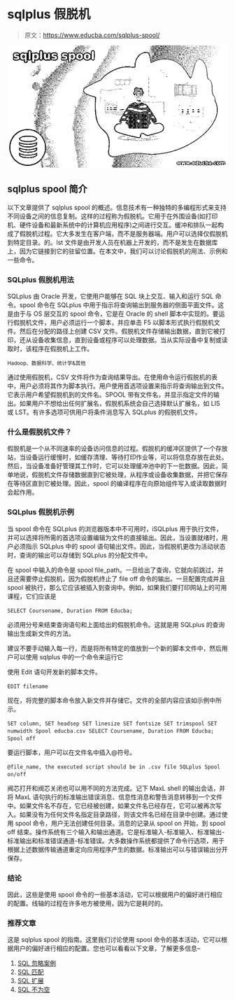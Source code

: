# sqlplus 假脱机

> 原文：<https://www.educba.com/sqlplus-spool/>

![sqlplus spool](img/c2ded4488eff58c00d62c0921d124cf7.png)



## sqlplus spool 简介

以下文章提供了 sqlplus spool 的概述。信息技术有一种独特的多编程形式来支持不同设备之间的信息复制。这样的过程称为假脱机。它用于在外围设备(如打印机、硬件设备和最新系统中的计算机应用程序)之间进行交互。缓冲和排队一起构成了假脱机过程。它大多发生在客户端，而不是服务器端。用户可以选择仅假脱机到特定目录。的。lst 文件是由开发人员在机器上开发的，而不是发生在数据库上，因为它链接到它的驻留位置。在本文中，我们可以讨论假脱机的用法、示例和一些命令。

### SQLplus 假脱机用法

SQLplus 由 Oracle 开发，它使用户能够在 SQL 块上交互、输入和运行 SQL 命令。spool 命令在 SQLplus 中用于指示将查询输出到服务器的侧面平面文件。这是由于与 OS 层交互的 spool 命令，它是在 Oracle 的 shell 脚本中实现的。要运行假脱机文件，用户必须运行一个脚本，并应单击 F5 以脚本形式执行假脱机文件。然后在分配的路径上创建 CSV 文件。假脱机文件存储输出数据，直到它被打印，还从设备收集信息，直到设备或程序可以处理数据。当从实际设备中复制或读取时，该程序在假脱机上工作。

<small>Hadoop、数据科学、统计学&其他</small>

通过使用假脱机，CSV 文件将作为查询结果导出。在使用命令运行假脱机的表中，用户必须将其作为脚本执行。用户使用首选项设置来指示将查询输出到文件。它表示用户希望假脱机到的文件名。SPOOL 带有文件名，并显示指定文件的输出。如果用户不想给出任何扩展名，假脱机系统会自己选择默认扩展名，如 LIS 或 LST。有许多选项可供用户将条件消息写入 SQLplus 的假脱机文件。

### 什么是假脱机文件？

假脱机是一个从不同速率的设备访问信息的过程。假脱机的缓冲区提供了一个存放站，当设备运行缓慢时，如缓存清理、等待打印作业等，可以将信息存放在此处。然后，当设备准备好管理其工作时，它可以处理缓冲池中的下一批数据。因此，简单地说，假脱机文件存储数据直到它被处理，从程序或设备收集数据，并把它保存在等待区直到它被处理。因此，spool 的编译程序在向原始组件写入或读取数据时会起作用。

### SQLplus 假脱机示例

当 spool 命令在 SQLplus 的浏览器版本中不可用时，iSQLplus 用于执行文件，并可以选择将所需的首选项设置编辑为文件的直接输出。因此，当设置就绪时，用户必须指示 SQLplus 中的 spool 语句输出文件。因此，当假脱机更改为活动状态时，查询的输出可以存储到 SQLplus 的分配文件中。

在 spool 中输入的命令是 spool file_path。一旦给出了查询，它就向前跳过，并且还需要停止假脱机，因为假脱机终止了 file off 命令的输出。一旦配置完成并且 spool 被执行，那么它应该被插入到查询中。例如，如果我们要打印网站上的可用课程，它们应该是

`SELECT
Coursename,
Duration
FROM
Educba;`

必须用分号来结束查询语句和上面给出的假脱机命令。这就是用 SQLplus 的查询输出生成新文件的方法。

建议不要手动输入每一行，而是将所有特定的值放到一个新的脚本文件中，然后用户可以使用 sqlplus 中的一个命令来运行它

使用 Edit 语句开发新的脚本文件。

`EDIT filename`

现在，将完整的脚本命令放入新文件并存储它。文件的全部内容应该如示例中所示。

`SET column,
SET headsep
SET linesize
SET fontsize
SET trimspool
SET numwidth
Spool educba.csv
SELECT
Coursename,
Duration
FROM
Educba;
Spool off`

要运行脚本，用户可以在文件名中插入@符号。

`@file_name, the executed script should be in .csv file
SQLplus Spool on/off`

阀芯打开和阀芯关闭也可以用不同的方法完成。记下 MaxL shell 的输出会话，并将 MaxL 语句执行的标准输出错误消息、信息性消息和警告消息转移到一个文件中。如果文件名不存在，它已经被创建，如果文件名已经存在，它可以被再次写入。如果没有为任何文件名指定目录路径，则该文件名已经在目录中创建。通过使用 spool 命令，用户无法创建任何目录。消息的记录从 spool on 开始，到 spool off 结束。操作系统有三个输入和输出通道。它是标准输入-标准输入、标准输出-标准输出和标准错误通道-标准错误。大多数操作系统都提供了命令行选项，用于根据上述数据传输通道重定向应用程序产生的数据。标准输出可以与错误输出分开保存。

### 结论

因此，这些是使用 spool 命令的一些基本活动，它可以根据用户的偏好进行相应的配置。线轴的过程在许多地方被使用，因为它是耗时的。

### 推荐文章

这是 sqlplus spool 的指南。这里我们讨论使用 spool 命令的基本活动，它可以根据用户的偏好进行相应的配置。您也可以看看以下文章，了解更多信息–

1.  [SQL 忽略案例](https://www.educba.com/sql-ignore-case/)
2.  [SQL 匹配](https://www.educba.com/sql-matches/)
3.  [SQL 扩展](https://www.educba.com/sql-extensions/)
4.  [SQL 不为空](https://www.educba.com/sql-not-null/)






